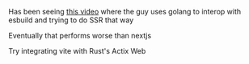 Has been seeing [this video](https://youtu.be/f5JPZ2tcvls) where the guy uses golang to interop with esbuild and trying to do SSR that way

Eventually that performs worse than nextjs

Try integrating vite with Rust's Actix Web